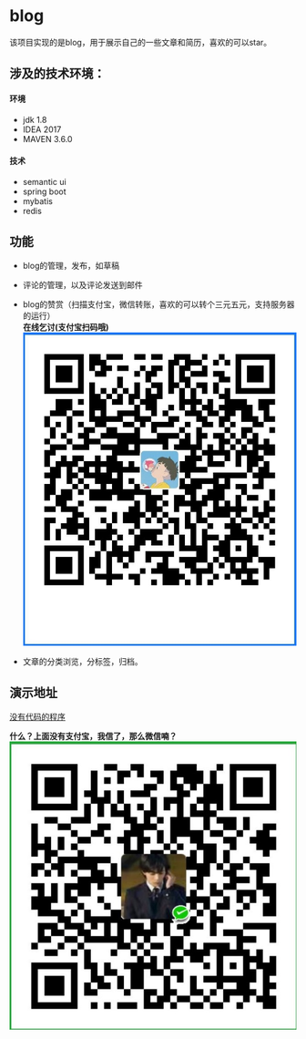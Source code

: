 # blog
该项目实现的是blog，用于展示自己的一些文章和简历，喜欢的可以star。
## 涉及的技术环境：
#### 环境
* jdk 1.8
* IDEA 2017
* MAVEN 3.6.0
#### 技术
* semantic ui
* spring boot
* mybatis
* redis
## 功能
* blog的管理，发布，如草稿
* 评论的管理，以及评论发送到邮件
* blog的赞赏（扫描支付宝，微信转账，喜欢的可以转个三元五元，支持服务器的运行）   
**在线乞讨(支付宝扫码哦)**
![支付宝](./src/main/resources/static/images/alipay.png)

* 文章的分类浏览，分标签，归档。
## 演示地址
[没有代码的程序](https://fuyuanplant.cn)

**什么？上面没有支付宝，我信了，那么微信喃？**
![支付宝](./src/main/resources/static/images/wepay.png)
